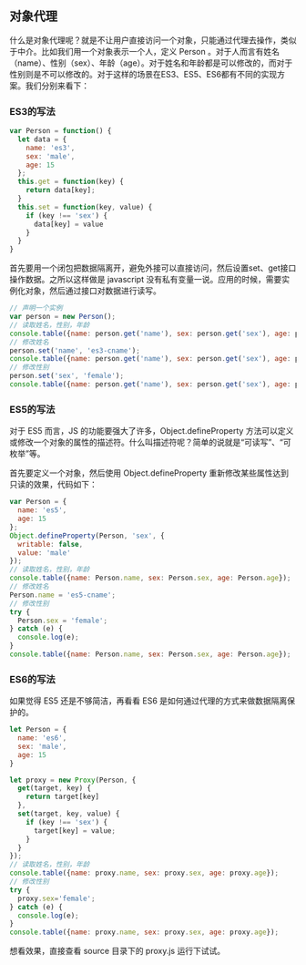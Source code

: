 ## 对象代理

什么是对象代理呢？就是不让用户直接访问一个对象，只能通过代理去操作，类似于中介。比如我们用一个对象表示一个人，定义 Person 。对于人而言有姓名（name）、性别（sex）、年龄（age）。对于姓名和年龄都是可以修改的，而对于性别则是不可以修改的。对于这样的场景在ES3、ES5、ES6都有不同的实现方案。我们分别来看下：


### ES3的写法

```js
var Person = function() {
  let data = {
    name: 'es3',
    sex: 'male',
    age: 15
  };
  this.get = function(key) {
    return data[key];
  }
  this.set = function(key, value) {
    if (key !== 'sex') {
      data[key] = value
    }
  }
}
```

首先要用一个闭包把数据隔离开，避免外接可以直接访问，然后设置set、get接口操作数据。之所以这样做是 javascript 没有私有变量一说。应用的时候，需要实例化对象，然后通过接口对数据进行读写。

```js
// 声明一个实例
var person = new Person();
// 读取姓名，性别，年龄
console.table({name: person.get('name'), sex: person.get('sex'), age: person.get('age')});
// 修改姓名
person.set('name', 'es3-cname');
console.table({name: person.get('name'), sex: person.get('sex'), age: person.get('age')});
// 修改性别
person.set('sex', 'female');
console.table({name: person.get('name'), sex: person.get('sex'), age: person.get('age')})
```

### ES5的写法

对于 ES5 而言，JS 的功能要强大了许多，Object.defineProperty 方法可以定义或修改一个对象的属性的描述符。什么叫描述符呢？简单的说就是“可读写”、“可枚举”等。


首先要定义一个对象，然后使用 Object.defineProperty 重新修改某些属性达到只读的效果，代码如下：


```js
var Person = {
  name: 'es5',
  age: 15
};
Object.defineProperty(Person, 'sex', {
  writable: false,
  value: 'male'
});
// 读取姓名，性别，年龄
console.table({name: Person.name, sex: Person.sex, age: Person.age});
// 修改姓名
Person.name = 'es5-cname';
// 修改性别
try {
  Person.sex = 'female';
} catch (e) {
  console.log(e);
}
console.table({name: Person.name, sex: Person.sex, age: Person.age});
```

### ES6的写法

如果觉得 ES5 还是不够简洁，再看看 ES6 是如何通过代理的方式来做数据隔离保护的。


```js
let Person = {
  name: 'es6',
  sex: 'male',
  age: 15
}

let proxy = new Proxy(Person, {
  get(target, key) {
    return target[key]
  },
  set(target, key, value) {
    if (key !== 'sex') {
      target[key] = value;
    }
  }
});
// 读取姓名，性别，年龄
console.table({name: proxy.name, sex: proxy.sex, age: proxy.age});
// 修改性别
try {
  proxy.sex='female';
} catch (e) {
  console.log(e);
}
console.table({name: proxy.name, sex: proxy.sex, age: proxy.age});
```

想看效果，直接查看 source 目录下的 proxy.js 运行下试试。
